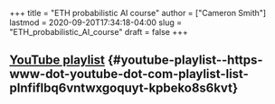 +++
title = "ETH probabilistic AI course"
author = ["Cameron Smith"]
lastmod = 2020-09-20T17:34:18-04:00
slug = "ETH_probabilistic_AI_course"
draft = false
+++

## [YouTube playlist](<https://www.youtube.com/playlist?list=PLNFIflbQ6VNtwxgOQUYT%5FkpBeko8S6KVT>) {#youtube-playlist--https-www-dot-youtube-dot-com-playlist-list-plnfiflbq6vntwxgoquyt-kpbeko8s6kvt}
